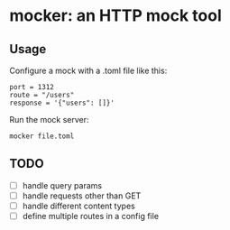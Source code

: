 # mocker: an HTTP mock tool

## Usage
Configure a mock with a .toml file like this:
```
port = 1312
route = "/users"
response = '{"users": []}'
```
Run the mock server:
```
mocker file.toml
```

## TODO
- [ ] handle query params
- [ ] handle requests other than GET
- [ ] handle different content types
- [ ] define multiple routes in a config file
